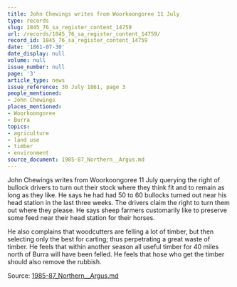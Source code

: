 ```yaml
---
title: John Chewings writes from Woorkoongoree 11 July
type: records
slug: 1845_76_sa_register_content_14759
url: /records/1845_76_sa_register_content_14759/
record_id: 1845_76_sa_register_content_14759
date: '1861-07-30'
date_display: null
volume: null
issue_number: null
page: '3'
article_type: news
issue_reference: 30 July 1861, page 3
people_mentioned:
- John Chewings
places_mentioned:
- Woorkoongoree
- Burra
topics:
- agriculture
- land use
- timber
- environment
source_document: 1985-87_Northern__Argus.md
---
```


John Chewings writes from Woorkoongoree 11 July querying the right of bullock drivers to turn out their stock where they think fit and to remain as long as they like.  He says he had had 50 to 60 bullocks turned out near his head station in the last three weeks.  The drivers claim the right to turn them out where they please.  He says sheep farmers customarily like to preserve some feed near their head station for their horses.

He also complains that woodcutters are felling a lot of timber, but then selecting only the best for carting; thus perpetrating a great waste of timber.  He feels that within another season all useful timber for 40 miles north of Burra will have been felled.  He feels that hose who get the timber should also remove the rubbish.

Source: [1985-87_Northern__Argus.md](/downloads/markdown/1985-87_Northern__Argus.md)

